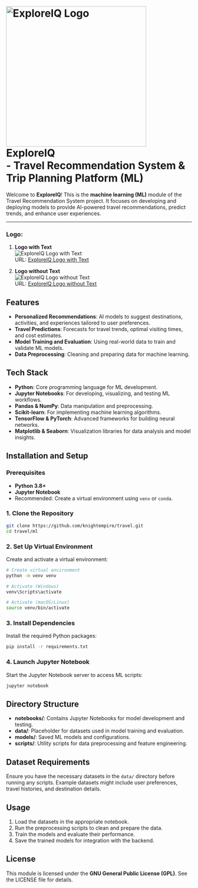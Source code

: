 # <img src="https://i.imgur.com/56G0Rat.png" alt="ExploreIQ Logo" width="380" />  <br> ExploreIQ  <br> - Travel Recommendation System & Trip Planning Platform (ML)

Welcome to **ExploreIQ**! This is the **machine learning (ML)** module of the Travel Recommendation System project. It focuses on developing and deploying models to provide AI-powered travel recommendations, predict trends, and enhance user experiences.

---



### Logo:
1. **Logo with Text**  
   ![ExploreIQ Logo with Text](https://i.imgur.com/56G0Rat.png)  
   URL: [ExploreIQ Logo with Text](https://i.imgur.com/56G0Rat.png)

2. **Logo without Text**  
   ![ExploreIQ Logo without Text](https://i.imgur.com/0CiG9sS.png)  
   URL: [ExploreIQ Logo without Text](https://i.imgur.com/0CiG9sS.png)


## Features

- **Personalized Recommendations**: AI models to suggest destinations, activities, and experiences tailored to user preferences.
- **Travel Predictions**: Forecasts for travel trends, optimal visiting times, and cost estimates.
- **Model Training and Evaluation**: Using real-world data to train and validate ML models.
- **Data Preprocessing**: Cleaning and preparing data for machine learning.

## Tech Stack

- **Python**: Core programming language for ML development.
- **Jupyter Notebooks**: For developing, visualizing, and testing ML workflows.
- **Pandas & NumPy**: Data manipulation and preprocessing.
- **Scikit-learn**: For implementing machine learning algorithms.
- **TensorFlow & PyTorch**: Advanced frameworks for building neural networks.
- **Matplotlib & Seaborn**: Visualization libraries for data analysis and model insights.

## Installation and Setup

### Prerequisites

- **Python 3.8+**
- **Jupyter Notebook**
- Recommended: Create a virtual environment using `venv` or `conda`.

### 1. Clone the Repository

```bash
git clone https://github.com/knightempire/travel.git
cd travel/ml
```

### 2. Set Up Virtual Environment

Create and activate a virtual environment:

```bash
# Create virtual environment
python -m venv venv

# Activate (Windows)
venv\Scripts\activate

# Activate (macOS/Linux)
source venv/bin/activate
```

### 3. Install Dependencies

Install the required Python packages:

```bash
pip install -r requirements.txt
```

### 4. Launch Jupyter Notebook

Start the Jupyter Notebook server to access ML scripts:

```bash
jupyter notebook
```

## Directory Structure

- **notebooks/**: Contains Jupyter Notebooks for model development and testing.
- **data/**: Placeholder for datasets used in model training and evaluation.
- **models/**: Saved ML models and configurations.
- **scripts/**: Utility scripts for data preprocessing and feature engineering.

## Dataset Requirements

Ensure you have the necessary datasets in the `data/` directory before running any scripts. Example datasets might include user preferences, travel histories, and destination details.

## Usage

1. Load the datasets in the appropriate notebook.
2. Run the preprocessing scripts to clean and prepare the data.
3. Train the models and evaluate their performance.
4. Save the trained models for integration with the backend.

## License

This module is licensed under the **GNU General Public License (GPL)**. See the LICENSE file for details.

